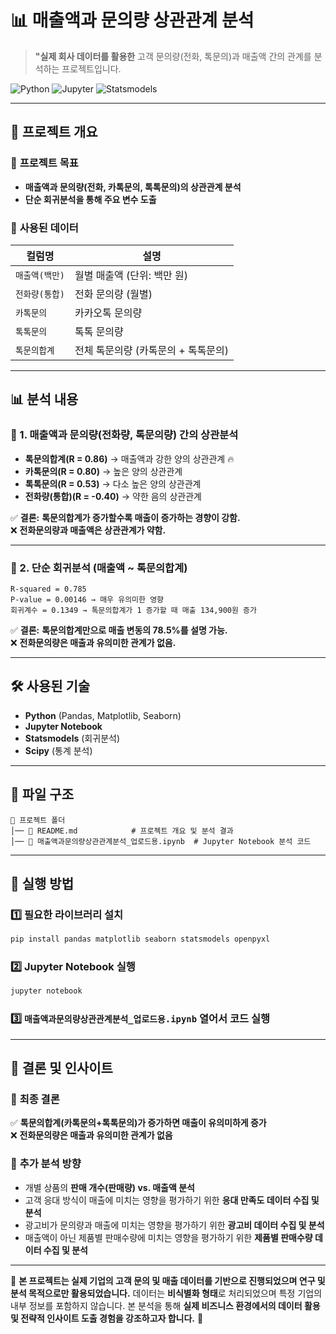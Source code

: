 # 📊 매출액과 문의량 상관관계 분석

> **"실제 회사 데이터를 활용한** 고객 문의량(전화, 톡문의)과 매출액 간의 관계를 분석하는 프로젝트입니다.

![Python](https://img.shields.io/badge/Python-3.8%2B-blue.svg) ![Jupyter](https://img.shields.io/badge/Jupyter-Notebook-orange) ![Statsmodels](https://img.shields.io/badge/Statsmodels-OLS-green)

---

## 📌 프로젝트 개요
### 🔹 **프로젝트 목표**
- **매출액과 문의량(전화, 카톡문의, 톡톡문의)의 상관관계 분석**
- **단순 회귀분석을 통해 주요 변수 도출**
  
### 🔹 **사용된 데이터**
  
| 컬럼명 | 설명 |
|--------|----------------|
| `매출액(백만)` | 월별 매출액 (단위: 백만 원) |
| `전화량(통합)` | 전화 문의량 (월별) |
| `카톡문의` | 카카오톡 문의량 |
| `톡톡문의` | 톡톡 문의량 |
| `톡문의합계` | 전체 톡문의량 (카톡문의 + 톡톡문의) |

---

## 📊 분석 내용
### 🔹 1. **매출액과 문의량(전화량, 톡문의량) 간의 상관분석**
- **톡문의합계(R = 0.86)** → 매출액과 강한 양의 상관관계 🔥  
- **카톡문의(R = 0.80)** → 높은 양의 상관관계  
- **톡톡문의(R = 0.53)** → 다소 높은 양의 상관관계  
- **전화량(통합)(R = -0.40)** → 약한 음의 상관관계  

✅ **결론:** **톡문의합계가 증가할수록 매출이 증가하는 경향이 강함.**  
❌ **전화문의량과 매출액은 상관관계가 약함.**

---

### 🔹 2. **단순 회귀분석 (매출액 ~ 톡문의합계)**
```plaintext
R-squared = 0.785
P-value = 0.00146 → 매우 유의미한 영향
회귀계수 = 0.1349 → 톡문의합계가 1 증가할 때 매출 134,900원 증가
```
✅ **결론:** **톡문의합계만으로 매출 변동의 78.5%를 설명 가능.**  
❌ **전화문의량은 매출과 유의미한 관계가 없음.**  

---

## 🛠 사용된 기술
- **Python** (Pandas, Matplotlib, Seaborn)
- **Jupyter Notebook**
- **Statsmodels** (회귀분석)
- **Scipy** (통계 분석)

---

## 📂 파일 구조
```plaintext
📁 프로젝트 폴더
│── 📄 README.md            # 프로젝트 개요 및 분석 결과
│── 📄 매출액과문의량상관관계분석_업로드용.ipynb  # Jupyter Notebook 분석 코드
```

---

## 🚀 실행 방법
### 1️⃣ **필요한 라이브러리 설치**
```bash
pip install pandas matplotlib seaborn statsmodels openpyxl
```
### 2️⃣ **Jupyter Notebook 실행**
```bash
jupyter notebook
```
### 3️⃣ **`매출액과문의량상관관계분석_업로드용.ipynb` 열어서 코드 실행**

---

## 📢 결론 및 인사이트
### 🎯 **최종 결론**
✅ **톡문의합계(카톡문의+톡톡문의)가 증가하면 매출이 유의미하게 증가**  
❌ **전화문의량은 매출과 유의미한 관계가 없음**  

### 📌 **추가 분석 방향**
- 개별 상품의 **판매 개수(판매량) vs. 매출액 분석**  
- 고객 응대 방식이 매출에 미치는 영향을 평가하기 위한 **응대 만족도 데이터 수집 및 분석**
- 광고비가 문의량과 매출에 미치는 영향을 평가하기 위한 **광고비 데이터 수집 및 분석**
- 매출액이 아닌 제품별 판매수량에 미치는 영향을 평가하기 위한 **제품별 판매수량 데이터 수집 및 분석**

---

📌 **본 프로젝트는 실제 기업의 고객 문의 및 매출 데이터를 기반으로 진행되었으며 연구 및 분석 목적으로만 활용되었습니다.**
데이터는 **비식별화 형태**로 처리되었으며 특정 기업의 내부 정보를 포함하지 않습니다.
본 분석을 통해 **실제 비즈니스 환경에서의 데이터 활용 및 전략적 인사이트 도출 경험을 강조하고자 합니다.** 🚀
